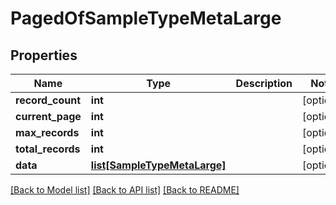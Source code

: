 # PagedOfSampleTypeMetaLarge

## Properties
Name | Type | Description | Notes
------------ | ------------- | ------------- | -------------
**record_count** | **int** |  | [optional] 
**current_page** | **int** |  | [optional] 
**max_records** | **int** |  | [optional] 
**total_records** | **int** |  | [optional] 
**data** | [**list[SampleTypeMetaLarge]**](SampleTypeMetaLarge.md) |  | [optional] 

[[Back to Model list]](../README.md#documentation-for-models) [[Back to API list]](../README.md#documentation-for-api-endpoints) [[Back to README]](../README.md)


